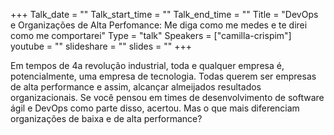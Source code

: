 +++
Talk_date = ""
Talk_start_time = ""
Talk_end_time = ""
Title = "DevOps e Organizações de Alta Perfomance: Me diga como me medes e te direi como me comportarei"
Type = "talk"
Speakers = ["camilla-crispim"]
youtube = ""
slideshare = ""
slides = ""
+++

Em tempos de 4a revolução industrial, toda e qualquer empresa é, potencialmente, uma empresa de tecnologia. Todas querem ser empresas de alta performance e assim, alcançar almeijados resultados organizacionais. Se você pensou em times de desenvolvimento de software ágil e DevOps como parte disso, acertou. Mas o que mais diferenciam organizações de baixa e de alta performance?
